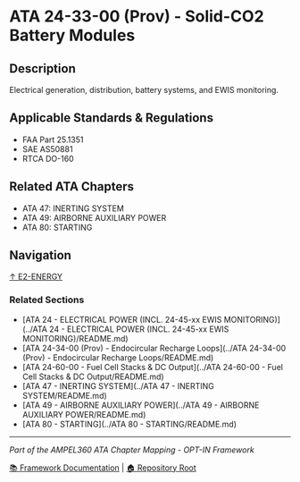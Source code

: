 # ATA 24-33-00 (Prov) - Solid-CO2 Battery Modules

## Description

Electrical generation, distribution, battery systems, and EWIS monitoring.

## Applicable Standards & Regulations

- FAA Part 25.1351
- SAE AS50881
- RTCA DO-160

## Related ATA Chapters

- ATA 47: INERTING SYSTEM
- ATA 49: AIRBORNE AUXILIARY POWER
- ATA 80: STARTING

## Navigation

[↑ E2-ENERGY](../README.md)

### Related Sections

- [ATA 24 - ELECTRICAL POWER (INCL. 24-45-xx EWIS MONITORING)](../ATA 24 - ELECTRICAL POWER (INCL. 24-45-xx EWIS MONITORING)/README.md)
- [ATA 24-34-00 (Prov) - Endocircular Recharge Loops](../ATA 24-34-00 (Prov) - Endocircular Recharge Loops/README.md)
- [ATA 24-60-00 - Fuel Cell Stacks & DC Output](../ATA 24-60-00 - Fuel Cell Stacks & DC Output/README.md)
- [ATA 47 - INERTING SYSTEM](../ATA 47 - INERTING SYSTEM/README.md)
- [ATA 49 - AIRBORNE AUXILIARY POWER](../ATA 49 - AIRBORNE AUXILIARY POWER/README.md)
- [ATA 80 - STARTING](../ATA 80 - STARTING/README.md)

---

*Part of the AMPEL360 ATA Chapter Mapping - OPT-IN Framework*

[📚 Framework Documentation](../../README.md) | [🏠 Repository Root](../../../README.md)
